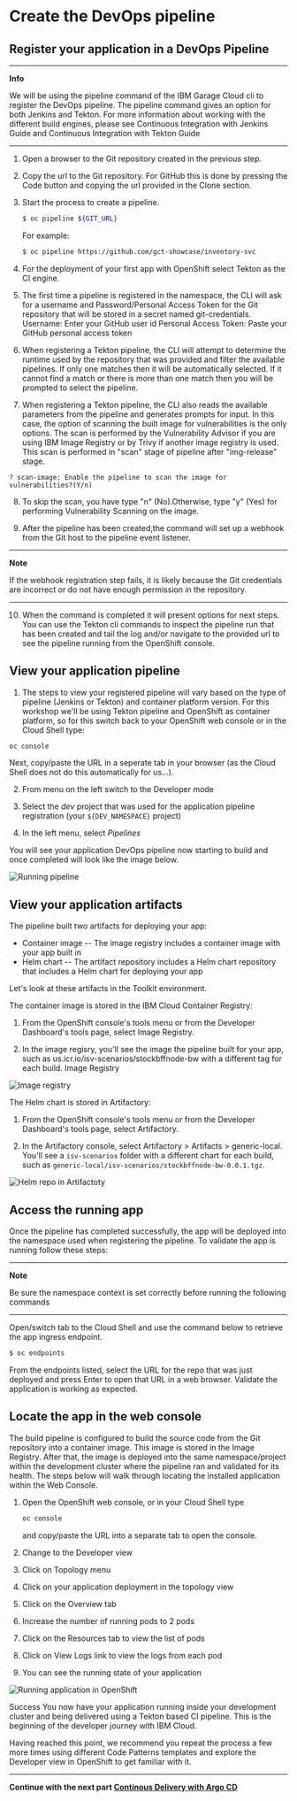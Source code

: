 # Create the DevOps pipeline

## Register your application in a DevOps Pipeline

---
**Info**

We will be using the pipeline command of the IBM Garage Cloud cli to register the DevOps pipeline. The pipeline command gives an option for both Jenkins and Tekton. For more information about working with the different build engines, please see Continuous Integration with Jenkins Guide and Continuous Integration with Tekton Guide

---

1. Open a browser to the Git repository created in the previous step.

2. Copy the url to the Git repository. For GitHub this is done by pressing the Code button and copying the url provided in the Clone section.

3. Start the process to create a pipeline.

    ```bash
    $ oc pipeline ${GIT_URL}
    ```

    For example:

    ```bash
    $ oc pipeline https://github.com/gct-showcase/inventory-svc
    ```

4. For the deployment of your first app with OpenShift select Tekton as the CI engine.

5. The first time a pipeline is registered in the namespace, the CLI will ask for a username and Password/Personal Access Token for the Git repository that will be stored in a secret named git-credentials.
Username: Enter your GitHub user id
Personal Access Token: Paste your GitHub personal access token

6. When registering a Tekton pipeline, the CLI will attempt to determine the runtime used by the repository that was provided and filter the available pipelines. If only one matches then it will be automatically selected. If it cannot find a match or there is more than one match then you will be prompted to select the pipeline.

7. When registering a Tekton pipeline, the CLI also reads the available parameters from the pipeline and generates prompts for input. In this case, the option of scanning the built image for vulnerabilities is the only options. The scan is performed by the Vulnerability Advisor if you are using IBM Image Registry or by Trivy if another image registry is used. This scan is performed in "scan" stage of pipeline after "img-release" stage.

  ```
  ? scan-image: Enable the pipeline to scan the image for vulnerabilities?(Y/n)
  ```

8. To skip the scan, you have type "n" (No).Otherwise, type "y" (Yes) for performing Vulnerability Scanning on the image.

9. After the pipeline has been created,the command will set up a webhook from the Git host to the pipeline event listener.

  ---
  **Note**

  If the webhook registration step fails, it is likely because the Git credentials are incorrect or do not have enough permission in the repository.

  ---

10. When the command is completed it will present options for next steps. You can use the Tekton cli commands to inspect the pipeline run that has been created and tail the log and/or navigate to the provided url to see the pipeline running from the OpenShift console.

## View your application pipeline

1. The steps to view your registered pipeline will vary based on the type of pipeline (Jenkins or Tekton) and container platform version. For this workshop we'll be using Tekton pipeline and OpenShift as container platform, so for this switch back to your OpenShift web console or in the Cloud Shell type:

  ```bash
  oc console
  ```

  Next, copy/paste the URL in a seperate tab in your browser (as the Cloud Shell does not do this automatically for us...).

2. From menu on the left switch to the Developer mode

3. Select the *dev* project that was used for the application pipeline registration (your `${DEV_NAMESPACE}` project)

4. In the left menu, select *Pipelines*

  You will see your application DevOps pipeline now starting to build and once completed will look like the image below.

  ![Running pipeline](images/running-pipeline.png)


## View your application artifacts

The pipeline built two artifacts for deploying your app:

* Container image -- The image registry includes a container image with your app built in
* Helm chart -- The artifact repository includes a Helm chart repository that includes a Helm chart for deploying your app

Let's look at these artifacts in the Toolkit environment.

The container image is stored in the IBM Cloud Container Registry:

1. From the OpenShift console's tools menu or from the Developer Dashboard's tools page, select Image Registry.

2. In the image regisry, you'll see the image the pipeline built for your app, such as us.icr.io/isv-scenarios/stockbffnode-bw with a different tag for each build.
Image Registry

  ![Image registry](images/image-registry.png)

  The Helm chart is stored in Artifactory:

1. From the OpenShift console's tools menu or from the Developer Dashboard's tools page, select Artifactory.

2. In the Artifactory console, select Artifactory > Artifacts > generic-local. You'll see a `isv-scenarios` folder with a different chart for each build, such as `generic-local/isv-scenarios/stockbffnode-bw-0.0.1.tgz`.

  ![Helm repo in Artifactoty](images/artifactory.png)

## Access the running app

Once the pipeline has completed successfully, the app will be deployed into the namespace used when registering the pipeline. To validate the app is running follow these steps:

---
**Note**

Be sure the namespace context is set correctly before running the following commands

---

Open/switch tab to the Cloud Shell and use the command below to retrieve the app ingress endpoint.

```bash
$ oc endpoints
```

From the endpoints listed, select the URL for the repo that was just deployed and press Enter to open that URL in a web browser. Validate the application is working as expected.

## Locate the app in the web console

The build pipeline is configured to build the source code from the Git repository into a container image. This image is stored in the Image Registry. After that, the image is deployed into the same namespace/project within the development cluster where the pipeline ran and validated for its health. The steps below will walk through locating the installed application within the Web Console.

1. Open the OpenShift web console, or in your Cloud Shell type

    ```bash
    oc console
    ```
    and copy/paste the URL into a separate tab to open the console.

2. Change to the Developer view

3. Click on Topology menu

4. Click on your application deployment in the topology view

5. Click on the Overview tab

6. Increase the number of running pods to 2 pods

7. Click on the Resources tab to view the list of pods

8. Click on View Logs link to view the logs from each pod

9. You can see the running state of your application

  ![Running application in OpenShift](images/running-app-in-oc)


Success
You now have your application running inside your development cluster and being delivered using a Tekton based CI pipeline. This is the beginning of the developer journey with IBM Cloud.

Having reached this point, we recommend you repeat the process a few more times using different Code Patterns templates and explore the Developer view in OpenShift to get familiar with it.

---

__Continue with the next part [Continous Delivery with Argo CD](4-ContinousDelivery.md)__
